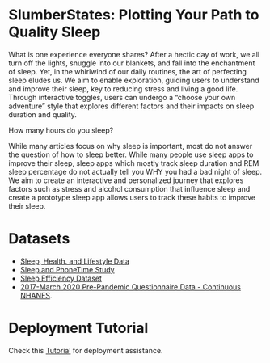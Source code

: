 # SlumberStates: Plotting Your Path to Quality Sleep

What is one experience everyone shares? After a hectic day of work, we all turn off the lights, snuggle into our blankets, and fall into the enchantment of sleep. Yet, in the whirlwind of our daily routines, the art of perfecting sleep eludes us. We aim to enable exploration, guiding users to understand and improve their sleep, key to reducing stress and living a good life. Through interactive toggles, users can undergo a “choose your own adventure” style that explores different factors and their impacts on sleep duration and quality.  

How many hours do you sleep?

While many articles focus on why sleep is important, most do not answer the question of how to sleep better. While many people use sleep apps to improve their sleep, sleep apps which mostly track sleep duration and REM sleep percentage do not actually tell you WHY you had a bad night of sleep. We aim to create an interactive and personalized journey that explores factors such as stress and alcohol consumption that influence sleep and create a prototype sleep app allows users to track these habits to improve their sleep.

# Datasets 
 - [Sleep, Health. and Lifestyle Data](https://www.kaggle.com/datasets/uom190346a/sleep-health-and-lifestyle-dataset/data)
 - [Sleep and PhoneTime Study](https://www.kaggle.com/datasets/mlomuscio/sleepstudypilot/data?select=README.md)
 - [Sleep Efficiency Dataset](https://www.kaggle.com/datasets/equilibriumm/sleep-efficiency/data)
 - [2017-March 2020 Pre-Pandemic Questionnaire Data - Continuous NHANES](https://wwwn.cdc.gov/nchs/nhanes/search/datapage.aspx?Component=Questionnaire&Cycle=2017-2020).  


# Deployment Tutorial

Check this [Tutorial](Deployment.md) for deployment assistance.
